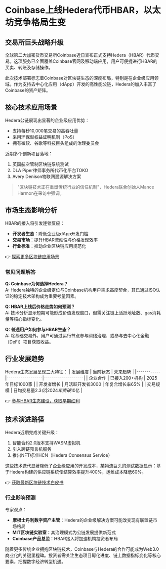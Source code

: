 # Coinbase上线Hedera代币HBAR，以太坊竞争格局生变

## 交易所巨头战略升级
全球第二大加密货币交易所Coinbase近日宣布正式支持Hedera（HBAR）代币交易。这项服务已全面覆盖Coinbase官网及移动端应用，用户可便捷进行HBAR的买卖、转账及存储操作。

此次技术部署标志着Coinbase对区块链生态的深度布局，特别是在企业级应用领域。作为支持去中心化应用（dApp）开发的高性能公链，Hedera的加入丰富了Coinbase的资产矩阵。

## 核心技术应用场景
Hedera公链展现出显著的企业级应用优势：
- 支持每秒10,000笔交易的高吞吐量
- 采用环保型权益证明机制（PoS）
- 拥有微软、谷歌等科技巨头组成的治理委员会

近期多个创新项目落地：
1. 英国航空管制区块链系统测试
2. DLA Piper律师事务所代币化平台TOKO
3. Avery Denison物联网溯源解决方案

> "区块链技术正在重塑传统行业的信任机制"，Hedera联合创始人Mance Harmon在采访中强调。

## 市场生态影响分析
HBAR的接入将引发连锁反应：
- **开发者生态**：降低企业级dApp开发门槛
- **交易市场**：提升HBAR流动性与价格发现效率
- **行业标准**：推动企业区块链应用规范化

👉 [探索更多区块链应用场景](https://bit.ly/okx_welcome)

### 常见问题解答
**Q: Coinbase为何选择Hedera？**  
A: Hedera独特的企业级定位与Coinbase机构用户需求高度契合，其已通过ISO认证的稳定技术架构成为重要考量因素。

**Q: HBAR上线后价格走势如何预测？**  
A: 技术分析显示短期可能形成价值发现窗口，但需关注链上活跃地址数、gas消耗量等核心指标变化。

**Q: 普通用户如何参与HBAR生态？**  
A: 除基础交易外，用户可通过运行节点参与网络治理，或参与去中心化金融（DeFi）项目获取收益。

## 行业发展趋势
Hedera生态发展呈现三大特征：
| 发展维度   | 当前状态         | 未来趋势           |
|------------|------------------|--------------------|
| 企业合作   | 已接入200+机构   | 2025年目标1000家   |
| 开发者增长 | 月活跃开发者3000 | 年复合增长率65%     |
| 交易规模   | 日均交易量$2.3亿 | 2024年突破$10亿    |

👉 [参与HBAR生态建设，获取早期红利](https://bit.ly/okx_welcome)

## 技术演进路径
Hedera近期完成关键升级：
1. 智能合约2.0版本支持WASM虚拟机
2. 引入跨链预言机服务
3. 推出NFT标准HCN（Hedera Consensus Service）

这些技术迭代显著降低了企业级应用的开发成本，某物流巨头的测试数据显示：基于Hedera构建的供应链系统使结算效率提升400%，运维成本降低60%。

👉 [获取最新区块链技术白皮书](https://bit.ly/okx_welcome)

### 行业影响预测
专家观点：
- **摩根士丹利数字资产主管**：Hedera的企业级解决方案可能改变现有联盟链市场格局
- **MIT区块链实验室**：其治理模式为公链发展提供新范式
- **Coinbase产品总监**：HBAR接入将加速机构投资者布局

随着更多传统企业拥抱区块链技术，Coinbase与Hedera的合作可能成为Web3.0商业化的关键里程碑。投资者需关注生态项目孵化进度、链上数据指标变化等核心要素，把握数字经济转型机遇。